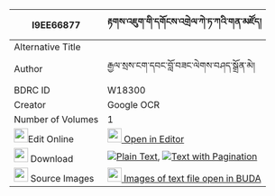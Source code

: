 |I9EE66877|རྟགས་འཇུག་གི་དགོངས་འགྲེལ་ཀེ་ཏ་ཀའི་གན་མཛོད། 
| --- | --- 
|Alternative Title |
|Author| རྒྱལ་སྲས་ངག་དབང་བློ་བཟང་ལེགས་བཤད་སྒྲོན་མེ།
|BDRC ID | W18300
|Creator | Google OCR
|Number of Volumes| 1
|<img width="25" src="https://img.icons8.com/color/25/000000/edit-property.png">Edit Online| [<img width="25" src="https://avatars.githubusercontent.com/u/45091458?s=200&v=4"> Open in Editor](http://editor.openpecha.org/I9EE66877)
|<img width="25" src="https://img.icons8.com/fluent/48/000000/download-2.png"/>  Download | [![](https://img.icons8.com/color/20/000000/txt.png)Plain Text](https://github.com/Openpecha/I9EE66877/releases/download/v1/takjuk_gi_gongdrel_ketaka_i_ge_plain_I9EE66877.zip), [![](https://img.icons8.com/color/20/000000/txt.png)Text with Pagination](https://github.com/Openpecha/I9EE66877/releases/download/v1/takjuk_gi_gongdrel_ketaka_i_ge_pages_I9EE66877.zip)
|<img width="25" src="https://img.icons8.com/plasticine/100/000000/pictures-folder.png"/>  Source Images | [<img width="25" src="https://library.bdrc.io/icons/BUDA-small.svg"> Images of text file open in BUDA](https://library.bdrc.io/show/bdr:W18300)